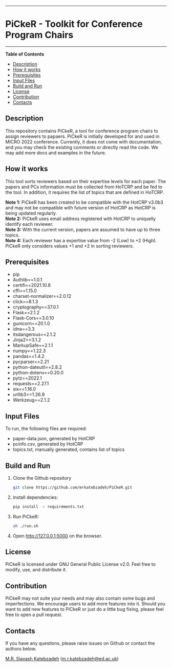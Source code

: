 -------------------------------------------------------------------------------

# PiCkeR - Toolkit for Conference Program Chairs

-------------------------------------------------------------------------------

**Table of Contents**

- [Description](#description)
- [How it works](#how-it-works)
- [Prerequisites](#prerequisites)
- [Input Files](#input-files)
- [Build and Run](#build-and-run)
- [License](#license)
- [Contribution](#contribution)
- [Contacts](#contacts)

## Description
This repository contains PiCkeR, a tool for conference program chairs to assign reviewers to papaers. PiCkeR is initially developed for and used in MICRO 2022 conference.
Currently, it does not come with documentation, and you may check the existing comments or directly read the code. We may add more docs and examples in the future.  

## How it works
This tool sorts reviewers based on their expertise levels for each paper. The papers and PCs information must be collected from HoTCRP and be fed to the tool. In addition, it requires the list of topics that are defined in HoTCRP.
  

**Note 1:** PiCkeR has been created to be compatible with the HotCRP v3.0b3 and may not be compatible with future version of HotCRP as HotCRP is being updated regularly.  
**Note 2:** PiCkeR uses email address registered with HotCRP to uniquelly identify each reviewer.  
**Note 3:** With the current version, papers are assumed to have up to three topics.  
**Note 4:** Each reviewer has a expertise value from -2 (Low) to +2 (High). PiCkeR only considers values +1 and +2 in sorting reviewers.  

## Prerequisites
* pip
* Authlib==1.0.1
* certifi==2021.10.8
* cffi==1.15.0
* charset-normalizer==2.0.12
* click==8.1.3
* cryptography==37.0.1
* Flask==2.1.2
* Flask-Cors==3.0.10
* gunicorn==20.1.0
* idna==3.3
* itsdangerous==2.1.2
* Jinja2==3.1.2
* MarkupSafe==2.1.1
* numpy==1.22.3
* pandas==1.4.2
* pycparser==2.21
* python-dateutil==2.8.2
* python-dotenv==0.20.0
* pytz==2022.1
* requests==2.27.1
* six==1.16.0
* urllib3==1.26.9
* Werkzeug==2.1.2

## Input Files
To run, the following files are required:
* paper-data.json, generated by HotCRP
* pcinfo.csv, generated by HotCRP
* topics.txt, manually generated, contains list of topics

## Build and Run
1. Clone the Github repository
   ```sh
   git clone https://github.com/mrkatebzadeh/PiCkeR.git
   ```

2. Install dependencies:
   ```sh
   pip install -r requirements.txt
   ```
3. Run PiCkeR:
   ```sh
   sh ./run.sh
   ```
4. Open <http://127.0.0.1:5000> on the browser.

## License

PiCkeR is licensed under GNU General Public License v2.0. 
Feel free to modify, use, and distribute it. 

## Contribution
PiCkeR may not suite your needs and may also contain some bugs and imperfections.
We encourage users to add more features into it.
Should you want to add new features to PiCkeR or just do a little bug fixing, please feel free to open a pull request.

## Contacts

If you have any questions, please raise issues on Github or contact the authors below.

[M.R. Siavash Katebzadeh](http://mr.katebzadeh.xyz) (m.r.katebzadeh@ed.ac.uk)
<!-- markdown-toc end -->
